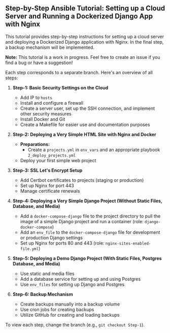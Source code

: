 ## Step-by-Step Ansible Tutorial: Setting up a Cloud Server and Running a Dockerized Django App with Nginx

This tutorial provides step-by-step instructions for setting up a cloud server and deploying a Dockerized Django application with Nginx. In the final step, a backup mechanism will be implemented.

**Note:** This tutorial is a work in progress. Feel free to create an issue if you find a bug or have a suggestion!

Each step corresponds to a separate branch. Here's an overview of all steps:

1. **Step-1: Basic Security Settings on the Cloud**
   - Add IP to `hosts`
   - Install and configure a firewall
   - Create a server user, set up the SSH connection, and implement other security measures
   - Install Docker and Git
   - Create a Makefile for easier use and documentation purposes

2. **Step-2: Deploying a Very Simple HTML Site with Nginx and Docker**
   - **Preparations:**
     - Create a `projects.yml` in `env_vars` and an appropriate playbook `2_deploy_projects.yml`
   - Deploy your first simple web project

3. **Step-3: SSL Let's Encrypt Setup**
   - Add Certbot certificates to projects (staging or production)
   - Set up Nginx for port 443
   - Manage certificate renewals

4. **Step-4: Deploying a Very Simple Django Project (Without Static Files, Database, and Media)**
   - Add a `docker-compose-django` file to the project directory to pull the image of a simple Django project and run a container (role: `django-docker-compose`)
   - Add an `env_file` to the `docker-compose-django` file for development or production Django settings
   - Set up Nginx for ports 80 and 443 (role: `nginx-sites-enabled-file.yml`)

5. **Step-5: Deploying a Demo Django Project (With Static Files, Postgres Database, and Media)**
   - Use static and media files
   - Add a database service for setting up and using Postgres
   - Use `env_files` for setting up Django and Postgres

6. **Step-6: Backup Mechanism**
   - Create backups manually into a backup volume
   - Use cron jobs for creating backups
   - Utilize GitHub for creating and loading backups

To view each step, change the branch (e.g., `git checkout Step-1`).
